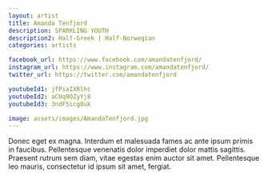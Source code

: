 ```yaml
---
layout: artist
title: Amanda Tenfjord
description: SPARKLING YOUTH
description2: Half-Greek | Half-Norwegian
categories: artists

facebook_url: https://www.facebook.com/amandatenfjord/
instagram_url: https://www.instagram.com/amandatenfjord/
twitter_url: https://twitter.com/amandatenfjord

youtubeId1: jfPiaIXRlhc
youtubeId2: aCUq9OZyYj8
youtubeId3: 3ndF5icg8uk

image: assets/images/AmandaTenfjord.jpg
---
```


Donec eget ex magna. Interdum et malesuada fames ac ante ipsum primis in faucibus. Pellentesque venenatis dolor imperdiet dolor mattis sagittis. 
Praesent rutrum sem diam, vitae egestas enim auctor sit amet. Pellentesque leo mauris, consectetur id ipsum sit amet, fergiat.
